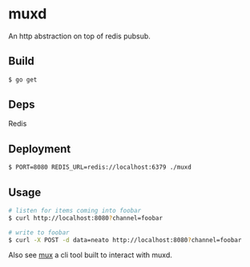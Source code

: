 # muxd

An http abstraction on top of redis pubsub.

## Build

```bash
$ go get
```

## Deps

Redis

## Deployment

```bash
$ PORT=8080 REDIS_URL=redis://localhost:6379 ./muxd
```

## Usage

```bash
# listen for items coming into foobar
$ curl http://localhost:8080?channel=foobar
```

```bash
# write to foobar
$ curl -X POST -d data=neato http://localhost:8080?channel=foobar
```

Also see [mux](https://github.com/gorsuch/mux) a cli tool built to interact with muxd.